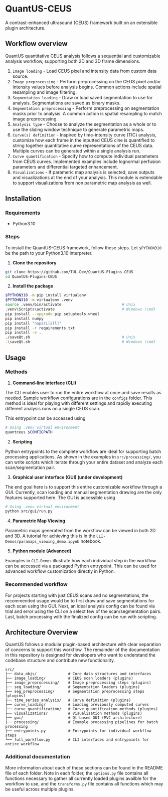 # QuantUS-CEUS

A contrast-enhanced ultrasound (CEUS) framework built on an extensible plugin architecture.

## Workflow overview

QuantUS quantitative CEUS analysis follows a sequential and customizable analysis workflow, supporting both 2D and 3D frame dimensions.

1. `Image loading` - Load CEUS pixel and intensity data from custom data source.
2. `Image preprocessing` - Perform preprocessing on the CEUS pixel and/or intensity values before analysis begins. Common actions include spatial resampling and image filtering.
3. `Segmentation loading` - Draw or load saved segmentation to use for analysis. Segmentations are saved as binary masks.
4. `Segmentation preprocessing` - Perform preprocessing on segmentation masks prior to analysis. A common action is spatial resampling to match image preprocessing.
5. `Analysis type` - Choose to analyze the segmentation as a whole or to use the sliding window technique to generate parametric maps.
6. `Curve(s) definition` - Inspired by time-intensity curve (TIC) analysis, customize how each frame in the inputted CEUS cine is quantified to string together quantitative curve representations of the CEUS data. Multiple curves can be generated within a single analysis run.
7. `Curve quantification` - Specify how to compute individual parameters from CEUS curves. Implemented examples include lognormal perfusion parameters and differential targeted enhancement.
8. `Visualizations` - If parameric map analysis is selected, save outputs and visualizations at the end of your analysis. This module is extendable to support visualizations from non parametric map analysis as well.

## Installation

### Requirements

- Python3.10

### Steps

To install the QuantUS-CEUS framework, follow these steps. Let `$PYTHON310` be the path to your Python3.10 interpreter.

1. **Clone the repository**

```bash
git clone https://github.com/TUL-Dev/QuantUS-Plugins-CEUS
cd QuantUS-Plugins-CEUS
```

2. **Install the package**

```bash
$PYTHON310 -m pip install virtualenv
$PYTOHN310 -m virtualenv .venv
source .venv/bin/activate                           # Unix
.venv\Scripts\activate                              # Windows (cmd)
pip install --upgrade pip setuptools wheel
pip install numpy
pip install "napari[all]"
pip install -r requirements.txt
pip install -e .
./saveQt.sh                                         # Unix
.\saveQt.sh                                         # Windows (cmd)
```

## Usage

### Methods

1. **Command-line interface (CLI)**

The CLI enables user to run the entire workflow at once and save results as needed. Sample workflow configurations are in the `configs` folder. This method is ideal for playing with different settings and rapidly executing different analysis runs on a single CEUS scan.

This entrypoint can be accessed using

```bash
# Using .venv virtual environment
quantceus $CONFIGPATH
```

2. **Scripting**

Python entrypoints to the complete workflow are ideal for supporting batch processing applications. As shown in the examples in `src/processing/`, you can write scripts which iterate through your entire dataset and analyze each scan/segmentation pair.

3. **Graphical user interface (GUI) (under development)**

The end goal here is to support this entire customizable workflow through a GUI. Currently, scan loading and manual segmentation drawing are the only features supported here. The GUI is accessible using

```bash
# Using .venv virtual environment
python src/gui/run.py
```

4. **Parametric Map Viewing**

Parametric maps generated from the workflow can be viewed in both 2D and 3D. A tutorial for achieving this is in the `CLI-Demos/paramaps_viewing_demo.ipynb` notebook.

5. **Python module (Advanced)**

Examples in `CLI-Demos` illustrate how each individual step in the workflow can be accessed via a packaged Python entrypoint. This can be used for advanced workflow customization directly in Python.

### Recommended workflow

For projects starting with just CEUS scans and no segmentations, the recommended usage would be to first draw and save segmentations for each scan using the GUI. Next, an ideal analysis config can be found via trial and error using the CLI on a select few of the scan/segmentation pairs. Last, batch processing with the finalized config can be run with scripting.

## Architecture Overview

QuantUS follows a modular plugin-based architecture with clear separation of concerns to support this workflow. The remainder of the documentation in this repository is designed for developers who want to understand the codebase structure and contribute new functionality.

```
src/
├── data_objs/              # Core data structures and interfaces
├── image_loading/          # CEUS scan loaders (plugins)
├── image_preprocessing/    # Image preprocessing steps (plugins)
├── seg_loading/            # Segmentation loaders (plugins)  
├── seg_preprocessing/      # Segmentation preprocessing steps (plugins)
├── time_series_analysis/   # Curve definition (plugins)
├── curve_loading/          # Loading previously computed curves
├── curve_quantification/   # Curve quantification methods (plugins)
├── visualizations/         # Visualization methods (plugins)
├── gui/                    # Qt-based GUI (MVC architecture)
├── processing/             # Example processing pipelines for batch processing
├── entrypoints.py          # Entrypoints for individual workflow steps
└── full_workflow.py        # CLI interfaces and entrypoints for entire workflow
```

### Additional documentation

More information about each of these sections can be found in the README file of each folder. Note in each folder, the `options.py` file contains all functions necessary to gather all currently loaded plugins availble for the workflow to use, and the `transforms.py` file contains all functions which may be useful across multiple plugins.
